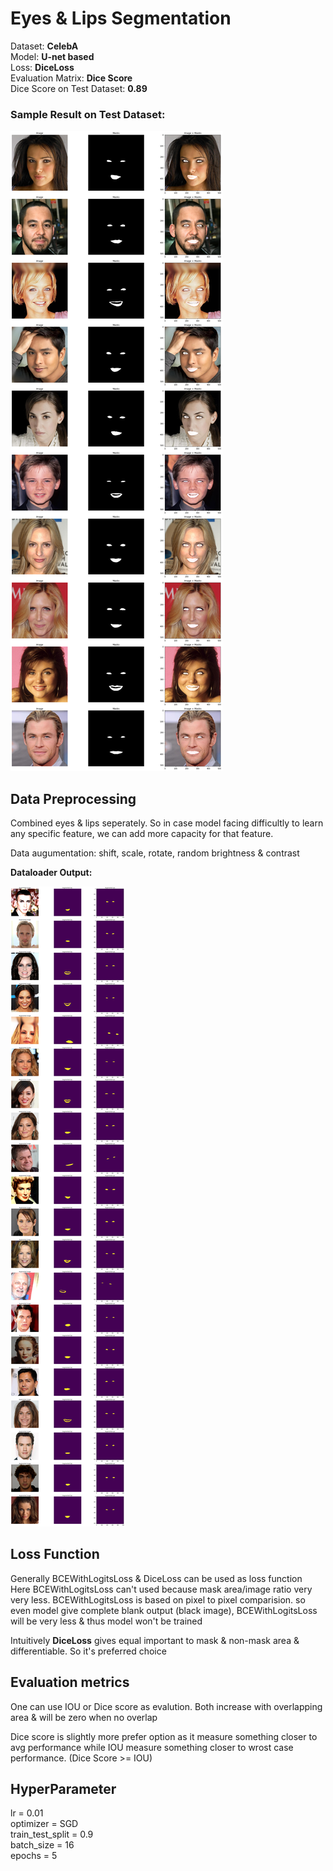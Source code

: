 # Eyes & Lips Segmentation

Dataset: **CelebA** <br/>
Model: **U-net based** <br/>
Loss: **DiceLoss** <br/>
Evaluation Matrix: **Dice Score** <br/>
Dice Score on Test Dataset: **0.89** <br/>

### Sample Result on Test Dataset:

![](media/Result.png)

## Data Preprocessing

Combined eyes & lips seperately. So in case model facing difficultly to learn any specific feature, we can add more capacity for that feature.

Data augumentation: shift, scale, rotate, random brightness & contrast

**Dataloader Output:**

![](media/Dataloader.png)

## Loss Function

Generally BCEWithLogitsLoss & DiceLoss can be used as loss function <br/>
Here BCEWithLogitsLoss can't used because mask area/image ratio very very less. BCEWithLogitsLoss is based on pixel to pixel comparision. so even model give complete blank output (black image), BCEWithLogitsLoss will be very less & thus model won't be trained

Intuitively **DiceLoss** gives equal important to mask & non-mask area & differentiable. So it's preferred choice

## Evaluation metrics

One can use IOU or Dice score as evalution.
Both increase with overlapping area & will be zero when no overlap

Dice score is slightly more prefer option as it measure something closer to avg performance while IOU measure something closer to wrost case performance. (Dice Score >= IOU)

## HyperParameter

lr = 0.01 <br/>
optimizer = SGD <br/>
train_test_split = 0.9 <br/>
batch_size = 16 <br/>
epochs = 5 <br/>
